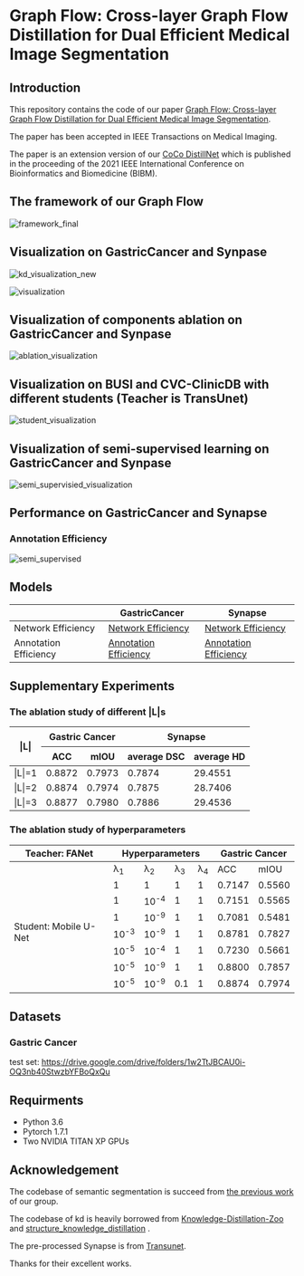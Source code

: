 # Graph Flow: Cross-layer Graph Flow Distillation for Dual Efficient Medical Image Segmentation


## Introduction
This repository contains the code  of our paper [Graph Flow: Cross-layer Graph Flow Distillation for Dual Efficient Medical Image Segmentation](https://arxiv.org/pdf/2203.08667.pdf).

The paper has been accepted in IEEE Transactions on Medical Imaging.

The paper is an extension version of our [CoCo DistillNet](https://ieeexplore.ieee.org/abstract/document/9669551) which is published in the proceeding of the 2021 IEEE International Conference on
Bioinformatics and Biomedicine (BIBM).

<!--We will collate our whole code as soon as possible.-->
## The framework of our Graph Flow
![framework_final](https://user-images.githubusercontent.com/84963829/209924019-1b8918ef-f687-4fe8-81b6-bfe5fe927868.png)

<!--(https://github.com/WrinkleXuan/Graph-FLow/blob/main/img/framework_final.png)-->

## Visualization on GastricCancer and Synpase
![kd_visualization_new](https://user-images.githubusercontent.com/84963829/184932933-2bcd6ed3-0b14-4560-9f59-fe73a77a49c0.png)

![visualization](https://user-images.githubusercontent.com/84963829/184933017-f05f802d-6200-4a75-bef4-83397cae993d.png)

## Visualization of components ablation on GastricCancer and Synpase
![ablation_visualization](https://user-images.githubusercontent.com/84963829/184933096-c3dc1224-ae42-4701-a6bc-709d31a20aa8.png)

## Visualization on BUSI and CVC-ClinicDB with different students (Teacher is TransUnet)
![student_visualization](https://user-images.githubusercontent.com/84963829/184933185-901905eb-3036-4478-8d7e-8ca987be9c98.png)


## Visualization of semi-supervised learning on GastricCancer and Synpase
![semi_supervisied_visualization](https://user-images.githubusercontent.com/84963829/184933241-0d04bbab-4684-4f23-8e7d-5c3849eaff9e.png)

## Performance on GastricCancer and Synapse
<!--
### Network Efficiency 
<table class="tg">
<thead>
  <tr>
    <th class="tg-c3ow" colspan="2" rowspan="2">Networks</th>
    <th class="tg-c3ow" colspan="2">Gastric Cancer</th>
    <th class="tg-c3ow" colspan="2">Synapse</th>
    <th class="tg-0pky" rowspan="2">FLOPs(G)</th>
    <th class="tg-0pky" rowspan="2">Params(M)</th>
  </tr>
  <tr>
    <th class="tg-c3ow">ACC</th>
    <th class="tg-c3ow">mIOU</th>
    <th class="tg-c3ow">avergae DSC</th>
    <th class="tg-c3ow">avergage HD</th>
  </tr>
</thead>
<tbody>
  <tr>
    <td class="tg-c3ow" colspan="2">T: FANet</td>
    <td class="tg-c3ow">0.9030</td>
    <td class="tg-c3ow">0.8230</td>
    <td class="tg-c3ow">0.7953</td>
    <td class="tg-c3ow">25.409</td>
    <td class="tg-c3ow">171.556</td>
    <td class="tg-c3ow">38.250</td>
  </tr>
  <tr>
    <td class="tg-c3ow" rowspan="2"><br>Mobile U-Net </td>
    <td class="tg-0pky">w/o Grpah Flow</td>
    <td class="tg-c3ow">0.8555</td>
    <td class="tg-c3ow">0.7476</td>
    <td class="tg-c3ow">0.7382</td>
    <td class="tg-c3ow">34.327</td>
    <td class="tg-c3ow" rowspan="2"><br>1.492</td>
    <td class="tg-c3ow" rowspan="2"><br>4.640</td>
  </tr>
  <tr>
    <td class="tg-0pky">w/ Grpah Flow</td>
    <td class="tg-c3ow">0.8872</td>
    <td class="tg-c3ow">0.7973</td>
    <td class="tg-c3ow">0.78690</td>
    <td class="tg-c3ow">28.2401</td>
  </tr>
  <tr>
    <td class="tg-c3ow" rowspan="2"><br>ENet</td>
    <td class="tg-0pky">w/o Grpah Flow</td>
    <td class="tg-c3ow">0.8691</td>
    <td class="tg-c3ow">0.7684</td>
    <td class="tg-c3ow">0.7478</td>
    <td class="tg-c3ow">27.1688</td>
    <td class="tg-c3ow" rowspan="2"><br>0.516</td>
    <td class="tg-c3ow" rowspan="2"><br>0.349</td>
  </tr>
  <tr>
    <td class="tg-0pky">w/ Grpah Flow</td>
    <td class="tg-c3ow">0.8851</td>
    <td class="tg-c3ow">0.7936</td>
    <td class="tg-c3ow">0.7649</td>
    <td class="tg-c3ow">22.9843</td>
  </tr>
  <tr>
    <td class="tg-c3ow" rowspan="2"><br>ERFNet</td>
    <td class="tg-c3ow">w/o Grpah Flow</td>
    <td class="tg-c3ow">0.8695</td>
    <td class="tg-c3ow">0.7691</td>
    <td class="tg-c3ow">0.7501</td>
    <td class="tg-c3ow">31.5383</td>
    <td class="tg-c3ow" rowspan="2"><br>3.681<br></td>
    <td class="tg-c3ow" rowspan="2"><br>2.063</td>
  </tr>
  <tr>
    <td class="tg-0pky">w/ Grpah Flow</td>
    <td class="tg-c3ow">0.8889</td>
    <td class="tg-c3ow">0.8000</td>
    <td class="tg-c3ow">0.7674</td>
    <td class="tg-c3ow">27.7631</td>
  </tr>
</tbody>
</table>
-->
<!--
<table class="tg">
<thead>
  <tr>
    <th class="tg-0lax" colspan="2" rowspan="2">Knowledge <br><br>Distillation <br> </th>
    <th class="tg-baqh" colspan="2">Gastric Cancer</th>
    <th class="tg-baqh" colspan="10">Synapse</th>
  </tr>
  <tr>
    <th class="tg-0lax">ACC</th>
    <th class="tg-0lax">mIOU</th>
    <th class="tg-0lax">average DSC</th>
    <th class="tg-0lax">average HD</th>
    <th class="tg-0lax">aorta</th>
    <th class="tg-0lax">gallbladder</th>
    <th class="tg-0lax">left kidney</th>
    <th class="tg-0lax">right kidney</th>
    <th class="tg-0lax">liver</th>
    <th class="tg-0lax">pancreas</th>
    <th class="tg-0lax">spleen</th>
    <th class="tg-0lax">stomach</th>
  </tr>
</thead>
<tbody>
  <tr>
    <td class="tg-baqh">T:FANet</td>
    <td class="tg-0lax" rowspan="2"><br>Years</td>
    <td class="tg-0lax"></td>
    <td class="tg-0lax"></td>
    <td class="tg-0lax">0.7950&lt;sup&gt;0.003</td>
    <td class="tg-0lax">24.5175</td>
    <td class="tg-0lax"></td>
    <td class="tg-0lax"></td>
    <td class="tg-0lax"></td>
    <td class="tg-0lax"></td>
    <td class="tg-0lax"></td>
    <td class="tg-0lax"></td>
    <td class="tg-0lax"></td>
    <td class="tg-0lax"></td>
  </tr>
  <tr>
    <td class="tg-0lax">S:Mobile U-Net</td>
    <td class="tg-0lax"></td>
    <td class="tg-0lax"></td>
    <td class="tg-0lax">0.7331&lt;sup&gt;0.003</td>
    <td class="tg-0lax">40.7060</td>
    <td class="tg-0lax"></td>
    <td class="tg-0lax"></td>
    <td class="tg-0lax"></td>
    <td class="tg-0lax"></td>
    <td class="tg-0lax"></td>
    <td class="tg-0lax"></td>
    <td class="tg-0lax"></td>
    <td class="tg-0lax"></td>
  </tr>
  <tr>
    <td class="tg-0lax">KD</td>
    <td class="tg-0lax">2015</td>
    <td class="tg-0lax"></td>
    <td class="tg-0lax"></td>
    <td class="tg-0lax">0.7719</td>
    <td class="tg-0lax">34.8758</td>
    <td class="tg-0lax"></td>
    <td class="tg-0lax"></td>
    <td class="tg-0lax"></td>
    <td class="tg-0lax"></td>
    <td class="tg-0lax"></td>
    <td class="tg-0lax"></td>
    <td class="tg-0lax"></td>
    <td class="tg-0lax"></td>
  </tr>
  <tr>
    <td class="tg-0lax">AT</td>
    <td class="tg-0lax">2016</td>
    <td class="tg-0lax"></td>
    <td class="tg-0lax"></td>
    <td class="tg-0lax">0.7449</td>
    <td class="tg-0lax">37.9143</td>
    <td class="tg-0lax"></td>
    <td class="tg-0lax"></td>
    <td class="tg-0lax"></td>
    <td class="tg-0lax"></td>
    <td class="tg-0lax"></td>
    <td class="tg-0lax"></td>
    <td class="tg-0lax"></td>
    <td class="tg-0lax"></td>
  </tr>
  <tr>
    <td class="tg-0lax">FSP</td>
    <td class="tg-0lax">2017</td>
    <td class="tg-0lax"></td>
    <td class="tg-0lax"></td>
    <td class="tg-0lax">0.7619</td>
    <td class="tg-0lax">33.2281</td>
    <td class="tg-0lax"></td>
    <td class="tg-0lax"></td>
    <td class="tg-0lax"></td>
    <td class="tg-0lax"></td>
    <td class="tg-0lax"></td>
    <td class="tg-0lax"></td>
    <td class="tg-0lax"></td>
    <td class="tg-0lax"></td>
  </tr>
  <tr>
    <td class="tg-0lax">FT</td>
    <td class="tg-0lax">2018</td>
    <td class="tg-0lax"></td>
    <td class="tg-0lax"></td>
    <td class="tg-0lax">0.7790</td>
    <td class="tg-0lax">31.7290</td>
    <td class="tg-0lax"></td>
    <td class="tg-0lax"></td>
    <td class="tg-0lax"></td>
    <td class="tg-0lax"></td>
    <td class="tg-0lax"></td>
    <td class="tg-0lax"></td>
    <td class="tg-0lax"></td>
    <td class="tg-0lax"></td>
  </tr>
  <tr>
    <td class="tg-0lax">VID</td>
    <td class="tg-0lax">2019</td>
    <td class="tg-0lax"></td>
    <td class="tg-0lax"></td>
    <td class="tg-0lax">0.7803</td>
    <td class="tg-0lax">33.8104</td>
    <td class="tg-0lax"></td>
    <td class="tg-0lax"></td>
    <td class="tg-0lax"></td>
    <td class="tg-0lax"></td>
    <td class="tg-0lax"></td>
    <td class="tg-0lax"></td>
    <td class="tg-0lax"></td>
    <td class="tg-0lax"></td>
  </tr>
  <tr>
    <td class="tg-0lax">SKD</td>
    <td class="tg-0lax">2020</td>
    <td class="tg-0lax"></td>
    <td class="tg-0lax"></td>
    <td class="tg-0lax">0.7694</td>
    <td class="tg-0lax">37.0198</td>
    <td class="tg-0lax"></td>
    <td class="tg-0lax"></td>
    <td class="tg-0lax"></td>
    <td class="tg-0lax"></td>
    <td class="tg-0lax"></td>
    <td class="tg-0lax"></td>
    <td class="tg-0lax"></td>
    <td class="tg-0lax"></td>
  </tr>
  <tr>
    <td class="tg-0lax">IFVD</td>
    <td class="tg-0lax">2020</td>
    <td class="tg-0lax"></td>
    <td class="tg-0lax"></td>
    <td class="tg-0lax"></td>
    <td class="tg-0lax"></td>
    <td class="tg-0lax"></td>
    <td class="tg-0lax"></td>
    <td class="tg-0lax"></td>
    <td class="tg-0lax"></td>
    <td class="tg-0lax"></td>
    <td class="tg-0lax"></td>
    <td class="tg-0lax"></td>
    <td class="tg-0lax"></td>
  </tr>
  <tr>
    <td class="tg-0lax">EMKD</td>
    <td class="tg-0lax">2021</td>
    <td class="tg-0lax"></td>
    <td class="tg-0lax"></td>
    <td class="tg-0lax"></td>
    <td class="tg-0lax"></td>
    <td class="tg-0lax"></td>
    <td class="tg-0lax"></td>
    <td class="tg-0lax"></td>
    <td class="tg-0lax"></td>
    <td class="tg-0lax"></td>
    <td class="tg-0lax"></td>
    <td class="tg-0lax"></td>
    <td class="tg-0lax"></td>
  </tr>
  <tr>
    <td class="tg-0lax">CoCoD</td>
    <td class="tg-0lax">2021</td>
    <td class="tg-0lax"></td>
    <td class="tg-0lax"></td>
    <td class="tg-0lax"></td>
    <td class="tg-0lax"></td>
    <td class="tg-0lax"></td>
    <td class="tg-0lax"></td>
    <td class="tg-0lax"></td>
    <td class="tg-0lax"></td>
    <td class="tg-0lax"></td>
    <td class="tg-0lax"></td>
    <td class="tg-0lax"></td>
    <td class="tg-0lax"></td>
  </tr>
  <tr>
    <td class="tg-0lax">Graph Flow</td>
    <td class="tg-0lax"></td>
    <td class="tg-0lax"></td>
    <td class="tg-0lax"></td>
    <td class="tg-0lax"></td>
    <td class="tg-0lax"></td>
    <td class="tg-0lax"></td>
    <td class="tg-0lax"></td>
    <td class="tg-0lax"></td>
    <td class="tg-0lax"></td>
    <td class="tg-0lax"></td>
    <td class="tg-0lax"></td>
    <td class="tg-0lax"></td>
    <td class="tg-0lax"></td>
  </tr>
</tbody>
</table>
-->
### Annotation Efficiency 

![semi_supervised](https://user-images.githubusercontent.com/84963829/184933301-66893c72-cbef-4b6b-8678-6a85738d7348.png)


## Models
<table class="tg">
<thead>
  <tr>
    <th class="tg-0pky"></th>
    <th class="tg-7btt">GastricCancer</th>
    <th class="tg-7btt">Synapse</th>
  </tr>
</thead>
<tbody>
  <tr>
    <td class="tg-7btt">Network Efficiency</td>
    <td class="tg-0pky"><a href="https://drive.google.com/drive/folders/1yOnINbK4BcVlO9n0KoaP39CJ2twCgwqq">Network Efficiency</a></td>
    <td class="tg-0pky"><a href="https://drive.google.com/drive/folders/1vthjYu1bVZwUa_6W0C5F0pjjKQvbyTEZ">Network Efficiency</a></td>
  </tr>
  <tr>
    <td class="tg-7btt">Annotation Efficiency</td>
    <td class="tg-0pky"><a href="https://drive.google.com/drive/folders/1mZUxvYrplhZapgq27XDQM6Fcg8-VYIP8">Annotation Efficiency</a></td>
    <td class="tg-0pky"><a href="https://drive.google.com/drive/folders/1yTVGOfp_j31QnKamtdk1E2jU8JXXvKwm">Annotation Efficiency</a></td>
  </tr>
</tbody>
</table>

## Supplementary Experiments

### The ablation study of different |L|s
<table class="tg">
<thead>
  <tr>
    <th class="tg-baqh" colspan="2" rowspan="2">&nbsp;&nbsp;&nbsp;<br>|L|<br><br> </th>
    <th class="tg-0lax" colspan="2">Gastric Cancer </th>
    <th class="tg-baqh" colspan="2">Synapse</th>
  </tr>
  <tr>
    <th class="tg-0lax">ACC</th>
    <th class="tg-0lax">mIOU</th>
    <th class="tg-0lax">average DSC</th>
    <th class="tg-0lax">average HD</th>
  </tr>
</thead>
<tbody>
  <tr>
    <td class="tg-baqh" colspan="2">|L|=1</td>
    <td class="tg-0lax">0.8872</td>
    <td class="tg-0lax">0.7973</td>
    <td class="tg-baqh">0.7874</td>
    <td class="tg-baqh">29.4551</td>
  </tr>
  <tr>
    <td class="tg-baqh" colspan="2">|L|=2</td>
    <td class="tg-0lax">0.8874</td>
    <td class="tg-0lax">0.7974</td>
    <td class="tg-baqh">0.7875</td>
    <td class="tg-amwm">28.7406</td>
  </tr>
  <tr>
    <td class="tg-baqh" colspan="2">|L|=3</td>
    <td class="tg-1wig">0.8877</td>
    <td class="tg-1wig">0.7980</td>
    <td class="tg-amwm">0.7886</td>
    <td class="tg-baqh">29.4536</td>
  </tr>
</tbody>
</table>

### The ablation study of hyperparameters

<table class="tg">
<thead>
  <tr>
    <th class="tg-baqh">Teacher: FANet</th>
    <th class="tg-baqh" colspan="4">Hyperparameters</th>
    <th class="tg-baqh" colspan="2">Gastric Cancer</th>
  </tr>
</thead>
<tbody>
  <tr>
    <td class="tg-baqh" rowspan="8"><br><br><br><br>Student: Mobile U-Net<br><br><br><br></td>
    <td class="tg-baqh">&lambda;<sub>1</td>
    <td class="tg-baqh">&lambda;<sub>2</td>
    <td class="tg-baqh">&lambda;<sub>3</td>
    <td class="tg-baqh">&lambda;<sub>4</td>
    <td class="tg-baqh">ACC</td>
    <td class="tg-baqh">mIOU</td>
  </tr>
  <tr>
    <td class="tg-baqh">1</td>
    <td class="tg-baqh">1</td>
    <td class="tg-baqh">1</td>
    <td class="tg-baqh">1</td>
    <td class="tg-baqh">0.7147</td>
    <td class="tg-baqh">0.5560</td>
  </tr>
  <tr>
    <td class="tg-baqh">1</td>
    <td class="tg-baqh">10<sup>-4</td>
    <td class="tg-baqh">1</td>
    <td class="tg-baqh">1</td>
    <td class="tg-baqh">0.7151</td>
    <td class="tg-baqh">0.5565</td>
  </tr>
  <tr>
    <td class="tg-baqh">1</td>
    <td class="tg-baqh">10<sup>-9</td>
    <td class="tg-baqh">1</td>
    <td class="tg-baqh">1</td>
    <td class="tg-baqh">0.7081</td>
    <td class="tg-baqh">0.5481</td>
  </tr>
  <tr>
    <td class="tg-baqh">10<sup>-3</td>
    <td class="tg-baqh">10<sup>-9</td>
    <td class="tg-baqh">1</td>
    <td class="tg-baqh">1</td>
    <td class="tg-baqh">0.8781</td>
    <td class="tg-baqh">0.7827</td>
  </tr>
  <tr>
    <td class="tg-baqh">10<sup>-5</td>
    <td class="tg-baqh">10<sup>-4</td>
    <td class="tg-baqh">1</td>
    <td class="tg-baqh">1</td>
    <td class="tg-baqh">0.7230</td>
    <td class="tg-baqh">0.5661</td>
  </tr>
  <tr>
    <td class="tg-baqh">10<sup>-5</td>
    <td class="tg-baqh">10<sup>-9</td>
    <td class="tg-baqh">1</td>
    <td class="tg-baqh">1</td>
    <td class="tg-baqh">0.8800</td>
    <td class="tg-baqh">0.7857</td>
  </tr>
  <tr>
    <td class="tg-baqh">10<sup>-5</td>
    <td class="tg-baqh">10<sup>-9</td>
    <td class="tg-baqh">0.1</td>
    <td class="tg-baqh">1</td>
    <td class="tg-amwm">0.8874</td>
    <td class="tg-amwm">0.7974</td>
  </tr>
</tbody>
</table>

## Datasets

### Gastric Cancer 

test set: https://drive.google.com/drive/folders/1w2TtJBCAU0i-OQ3nb40StwzbYFBoQxQu

## Requirments

* Python 3.6
* Pytorch 1.7.1
* Two NVIDIA TITAN XP GPUs


## Acknowledgement
The codebase of semantic segmentation is succeed from [the previous work](https://ieeexplore.ieee.org/abstract/document/9210783) of our group.

The codebase of kd is heavily borrowed from [Knowledge-Distillation-Zoo](https://github.com/AberHu/Knowledge-Distillation-Zoo) and [structure_knowledge_distillation](https://github.com/irfanICMLL/structure_knowledge_distillation) .

The pre-processed Synapse is from [Transunet](https://github.com/Beckschen/TransUNet).

Thanks for their excellent works.
